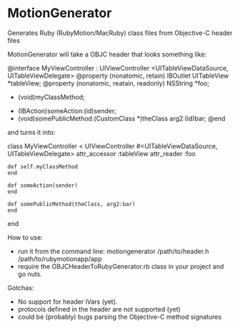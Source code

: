 MotionGenerator
===============

Generates Ruby (RubyMotion/MacRuby) class files from Objective-C header files

MotionGenerator will take a OBJC header that looks something like:

@interface MyViewController : UIViewController <UITableViewDataSource, UITableViewDelegate>
@property (nonatomic, retain) IBOutlet UITableView *tableView;
@property (nonatomic, reatain, readonly) NSString *foo;

+ (void)myClassMethod;
- (IBAction)someAction:(id)sender;
- (void)somePublicMethod:(CustomClass *)theClass arg2:(id)bar;
@end

and turns it into:

class MyViewController < UIViewController #<UITableViewDataSource, UITableViewDelegate>
	attr_accessor :tableView
	attr_reader :foo
	
	def self.myClassMethod
	end
	
	def someAction(sender)
	end
	
	def somePublicMethod(theClass, arg2:bar)
	end
	
end

How to use:
* run it from the command line: motiongenerator /path/to/header.h /path/to/rubymotionapp/app
* require the OBJCHeaderToRubyGenerator.rb class in your project and go nuts.

Gotchas:
* No support for header iVars (yet).
* protocols defined in the header are not supported (yet)
* could be (probably) bugs parsing the Objective-C method signatures

